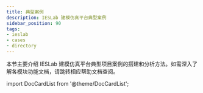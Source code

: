 ```yaml
---
title: 典型案例
description: IESLab 建模仿真平台典型案例
sidebar_position: 90
tags:
- ieslab
- cases
- directory
---
```




本节主要介绍 IESLab 建模仿真平台典型项目案例的搭建和分析方法。如需深入了解各模块功能文档，请跳转相应帮助文档查阅。


import DocCardList from '@theme/DocCardList';

<DocCardList />